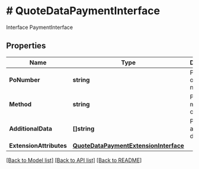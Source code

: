 # # QuoteDataPaymentInterface
Interface PaymentInterface

## Properties 


Name | Type | Description | Notes
------------ | ------------- | ------------- | -------------
**PoNumber**| **string** | Purchase order number  | [optional]
**Method**| **string** | Payment method code  |
**AdditionalData**| **[]string** | Payment additional details  | [optional]
**ExtensionAttributes**| [**QuoteDataPaymentExtensionInterface**](QuoteDataPaymentExtensionInterface.md) |   | [optional]


[[Back to Model list]](../../README.md#models) [[Back to API list]](../../README.md#endpoints) [[Back to README]](../../README.md)


